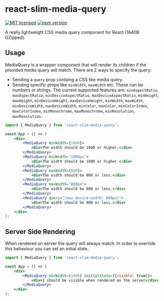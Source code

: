 # react-slim-media-query

[![MIT licensed](https://img.shields.io/badge/license-MIT-blue.svg)](https://raw.githubusercontent.com/hyperium/hyper/master/LICENSE)
[![npm version](https://badge.fury.io/js/react-slim-media-query.svg)](https://badge.fury.io/js/react-slim-media-query)

A really lightweight CSS media query component for React (1640B GZipped).


## Usage

MediaQuery is a wrapper component that will render its children if the provided media query will match.
There are 2 ways to specify the query:
- Sending a `query` prop containg a CSS like media query.
- Sending specific props like `minWidth`, `maxWidth` etc. These can be numbers or strings. The current supported features are:
`minAspectRatio`, `maxAspectRatio`, `minDeviceAspectRatio`, `maxDeviceAspectRatio`, `minHeight`, `maxHeight`, `minDeviceHeight`,
`maxDeviceHeight`, `minWidth`, `maxWidth`, `minDeviceWidth`, `maxDeviceWidth`, `minColor`, `maxColor`, `minColorIndex`, `maxColorIndex`,
`minMonochrome`, `maxMonochrome`, `minResolution`, `maxResolution`.


```jsx
import { MediaQuery } from 'react-slim-media-query';

const App = () => (
    <div>
        <MediaQuery minWidth={1000}>
            <div>The width should be 1000 or higher.</div>
        </MediaQuery>
        <MediaQuery minWidth="1000px">
            <div>The width should be 1000 or higher.</div>
        </MediaQuery>
        <MediaQuery maxWidth={800}>
            <div>The width should be 800 or less.</div>
        </MediaQuery>
        <MediaQuery maxWidth="800px">
            <div>The width should be 800 or less.</div>
        </MediaQuery>
        <MediaQuery query="(max-device-width: 800px)">
            <div>The width should be 800 or less.</div>
        </MediaQuery>
    </div>
);

```

## Server Side Rendering

When rendered on server the query will always match. In order to override this behaviour you can set an initial state.


```jsx
import { MediaQuery } from 'react-slim-media-query';

const App = () => (
    <div>
        <MediaQuery minWidth={1000} initialState={{visible: true}}>
            <div>I should be visible when rendered on the server</div>
        </MediaQuery>
    </div>
);
```










